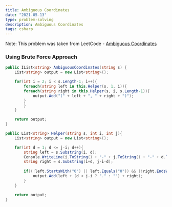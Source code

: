 ```yaml
---
title: Ambiguous Coordinates
date: "2021-05-13"
type: problem-solving
description: Ambiguous Coordinates
tags: csharp
---
```


Note: This problem was taken from LeetCode - [Ambiguous Coordinates](https://leetcode.com/problems/ambiguous-coordinates/)

### Using Brute Force Approach

```csharp
public IList<string> AmbiguousCoordinates(string s) {
	List<string> output = new List<string>();

	for(int i = 2; i < s.Length-1; i++){
	    foreach(string left in this.Helper(s, 1, i)){
		foreach(string right in this.Helper(s, i, s.Length-1)){
		    output.Add("(" + left + ", " + right + ")");
		}
	    }
	}

	return output;
}

public List<string> Helper(string s, int i, int j){
	List<string> output = new List<string>();

	for(int d = 1; d <= j-i; d++){
		string left = s.Substring(i, d);
		Console.WriteLine(i.ToString() + "-" + j.ToString() + "-" + d.ToString());
		string right = s.Substring(i+d, j-i-d);
		
		if((!left.StartsWith("0") || left.Equals("0")) && (!right.EndsWith("0"))){
		    output.Add(left + (d < j-i ? "." : "") + right);
		}
	}

	return output;
}
```
